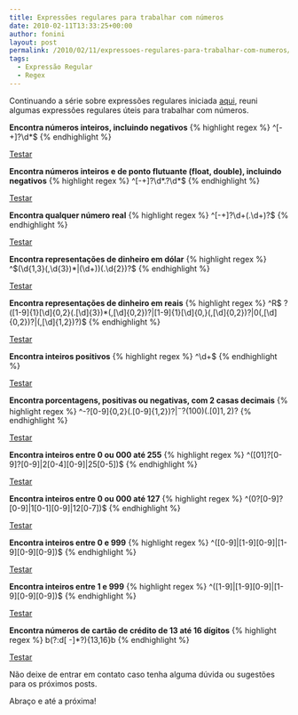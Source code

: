 ```yaml
---
title: Expressões regulares para trabalhar com números
date: 2010-02-11T13:33:25+00:00
author: fonini
layout: post
permalink: /2010/02/11/expressoes-regulares-para-trabalhar-com-numeros/
tags:
  - Expressão Regular
  - Regex
---
```

Continuando a série sobre expressões regulares iniciada [aqui](/2010/02/09/expressoes-regulares-para-trabalhar-com-html/), reuni algumas expressões regulares úteis para trabalhar com números. 

**Encontra números inteiros, incluindo negativos**
{% highlight regex %}
^[-+]?\d*$
{% endhighlight %}
  
[Testar](https://regex101.com/r/xuU4g7/1)

**Encontra números inteiros e de ponto flutuante (float, double), incluindo negativos** 
{% highlight regex %}
^[-+]?\d*.?\d*$
{% endhighlight %}
  
[Testar](https://regex101.com/r/M2eNjY/1)

**Encontra qualquer número real** 
{% highlight regex %}
^[-+]?\d+(.\d+)?$
{% endhighlight %}
  
[Testar](https://regex101.com/r/Exvj3m/1)

**Encontra representações de dinheiro em dólar** 
{% highlight regex %}
^\$(\d{1,3}(,\d{3})*|(\d+))(.\d{2})?$
{% endhighlight %}
  
[Testar](https://regex101.com/r/puNaar/1)

**Encontra representações de dinheiro em reais** 
{% highlight regex %}
^R\$ ?([1-9]{1}[\d]{0,2}(.[\d]{3})*(,[\d]{0,2})?|[1-9]{1}[\d]{0,}(,[\d]{0,2})?|0(,[\d]{0,2})?|(,[\d]{1,2})?)$
{% endhighlight %}
  
[Testar](https://regex101.com/r/68kVEp/1)

**Encontra inteiros positivos**
{% highlight regex %}
^\d+$
{% endhighlight %}
  
[Testar](https://regex101.com/r/9kvUSQ/1)

**Encontra porcentagens, positivas ou negativas, com 2 casas decimais** 
{% highlight regex %}
^-?[0-9]{0,2}(.[0-9]{1,2})?$|^-?(100)(.[0]{1,2})?$
{% endhighlight %}
  
[Testar](http://regexpal.com/?flags=&#038;regex=^-%3F[0-9]{0%2C2}%28.[0-9]{1%2C2}%29%3F%24|^-%3F%28100%29%28.[0]{1%2C2}%29%3F%24&#038;input=67.43)

**Encontra inteiros entre 0 ou 000 até 255** 
{% highlight regex %}
^(\[01]?[0-9]?[0-9]|2[0-4\]\[0-9\]|25[0-5])$
{% endhighlight %}
  
[Testar](http://regexpal.com/?flags=&#038;regex=^%28[01]%3F[0-9]%3F[0-9]|2[0-4][0-9]|25[0-5]%29%24&#038;input=255)

**Encontra inteiros entre 0 ou 000 até 127** 
{% highlight regex %}
^(0?\[0-9]?[0-9]|1[0-1\]\[0-9\]|12[0-7])$
{% endhighlight %}
  
[Testar](http://regexpal.com/?flags=&#038;regex=^%280%3F[0-9]%3F[0-9]|1[0-1][0-9]|12[0-7]%29%24&#038;input=50)

**Encontra inteiros entre 0 e 999** 
{% highlight regex %}
^(\[0-9]|[1-9\]\[0-9\]|\[1-9\]\[0-9\][0-9])$
{% endhighlight %}
  
[Testar](http://regexpal.com/?flags=&#038;regex=^%28[0-9]|[1-9][0-9]|[1-9][0-9][0-9]%29%24&#038;input=666)

**Encontra inteiros entre 1 e 999** 
{% highlight regex %}
^(\[1-9]|[1-9\]\[0-9\]|\[1-9\]\[0-9\][0-9])$
{% endhighlight %}
  
[Testar](http://regexpal.com/?flags=&#038;regex=^%28[1-9]|[1-9][0-9]|[1-9][0-9][0-9]%29%24&#038;input=100)

**Encontra números de cartão de crédito de 13 até 16 dígitos** 
{% highlight regex %}
b(?:d[ -]*?){13,16}b
{% endhighlight %}
  
[Testar](http://regexpal.com/?flags=&#038;regex=b%28%3F%3Ad[%20-]*%3F%29{13%2C16}b&#038;input=0123456789012345) 

Não deixe de entrar em contato caso tenha alguma dúvida ou sugestões para os próximos posts.

Abraço e até a próxima!